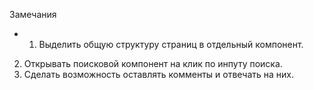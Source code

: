 Замечания

- 1.  Выделить общую структуру страниц в отдельный компонент.

2.  Открывать поисковой компонент на клик по инпуту поиска.
3.  Сделать возможность оставлять комменты и отвечать на них.
